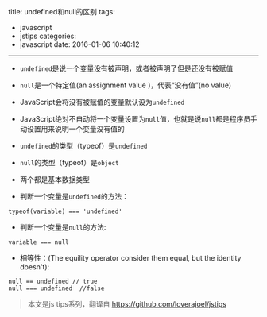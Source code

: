 title: undefined和null的区别
tags:
  - javascript
  - jstips
categories:
  - javascript
date: 2016-01-06 10:40:12
---

+ `undefined`是说一个变量没有被声明，或者被声明了但是还没有被赋值

+ `null`是一个特定值(an assignment value )，代表“没有值”(no value)

+ JavaScript会将没有被赋值的变量默认设为`undefined`

+ JavaScript绝对不自动将一个变量设置为`null`值，也就是说`null`都是程序员手动设置用来说明一个变量没有值的
+ `undefined`的类型（typeof）是`undefined`
+ `null`的类型（typeof）是`object`
+ 两个都是基本数据类型

+ 判断一个变量是`undefined`的方法：
```
typeof(variable) === 'undefined'
```

+ 判断一个变量是`null`的方法:
```
variable === null
```

+ 相等性：(The equility operator consider them equal, but the identity doesn't):
```
null == undefined // true
null === undefined  //false
```

>本文是js tips系列，翻译自 https://github.com/loverajoel/jstips